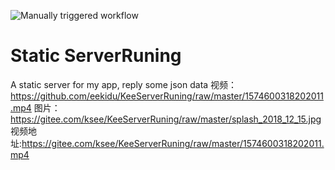 ![Manually triggered workflow](https://github.com/eekidu/KeeServerRuning/workflows/Manually%20triggered%20workflow/badge.svg)



# Static ServerRuning
A static server for my app, reply some json data
视频：https://github.com/eekidu/KeeServerRuning/raw/master/1574600318202011.mp4
图片：https://gitee.com/ksee/KeeServerRuning/raw/master/splash_2018_12_15.jpg
视频地址:https://gitee.com/ksee/KeeServerRuning/raw/master/1574600318202011.mp4